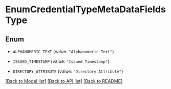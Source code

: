 # EnumCredentialTypeMetaDataFieldsType

## Enum


* `ALPHANUMERIC_TEXT` (value: `"Alphanumeric Text"`)

* `ISSUED_TIMESTAMP` (value: `"Issued Timestamp"`)

* `DIRECTORY_ATTRIBUTE` (value: `"Directory Attribute"`)


[[Back to Model list]](../README.md#documentation-for-models) [[Back to API list]](../README.md#documentation-for-api-endpoints) [[Back to README]](../README.md)


